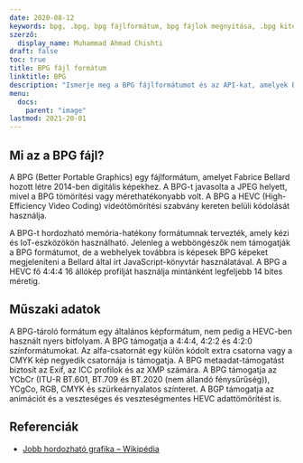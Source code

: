 ```yaml
---
date: 2020-08-12
keywords: bpg, .bpg, bpg fájlformátum, bpg fájlok megnyitása, .bpg kiterjesztése, bpg kiterjesztése
szerző:
  display_name: Muhammad Ahmad Chishti
draft: false
toc: true
title: BPG fájl formátum
linktitle: BPG
description: "Ismerje meg a BPG fájlformátumot és az API-kat, amelyek BPG fájlokat hozhatnak létre és nyithatnak meg."
menu:
  docs:
    parent: "image"
lastmod: 2021-20-01
---
```


## Mi az a BPG fájl? ##

A BPG (Better Portable Graphics) egy fájlformátum, amelyet Fabrice Bellard hozott létre 2014-ben digitális képekhez. A BPG-t javasolta a JPEG helyett, mivel a BPG tömörítési vagy mérethatékonyabb volt. A BPG a HEVC (High-Efficiency Video Coding) videótömörítési szabvány kereten belüli kódolását használja.

A BPG-t hordozható memória-hatékony formátumnak tervezték, amely kézi és IoT-eszközökön használható. Jelenleg a webböngészők nem támogatják a BPG formátumot, de a webhelyek továbbra is képesek BPG képeket megjeleníteni a Bellard által írt JavaScript-könyvtár használatával. A BPG a HEVC fő 4:4:4 16 állókép profilját használja mintánként legfeljebb 14 bites méretig.

## Műszaki adatok ##

A BPG-tároló formátum egy általános képformátum, nem pedig a HEVC-ben használt nyers bitfolyam. A BPG támogatja a 4:4:4, 4:2:2 és 4:2:0 színformátumokat. Az alfa-csatornát egy külön kódolt extra csatorna vagy a CMYK kép negyedik csatornája is támogatja. A BPG metaadat-támogatást biztosít az Exif, az ICC profilok és az XMP számára. A BPG támogatja az YCbCr (ITU-R BT.601, BT.709 és BT.2020 (nem állandó fénysűrűség)), YCgCo, RGB, CMYK és szürkeárnyalatos színteret. A BGP támogatja az animációt és a veszteséges és veszteségmentes HEVC adattömörítést is.

## Referenciák ##

- [Jobb hordozható grafika – Wikipédia](https://en.wikipedia.org/wiki/Better_Portable_Graphics)

